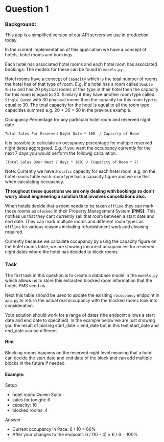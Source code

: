 # Question 1

### Background:

This app is a simplified version of our API servers we use in production today.

In the current implementation of this application we have a concept of hotels, hotel rooms and bookings.

Each hotel has associated hotel rooms and each hotel room has  associated bookings. The models for these can be
found in `models.py`.

Hotel rooms have a concept of `capacity` which is the total number of rooms the hotel has of that type of room. E.g. if a hotel has a room called `Double Suite` and has 20 physical rooms of this type in their hotel then the capacity for this room is equal to 20. Similary if they have another room type called `Single Queen` with 30 physical rooms then the capacity for this room type is equal to 30. The total capacity for the hotel is equal to all the room type capacities summed e.g. 20 + 30 = 50 in the previous example.

Occupancy Percentage for any particular hotel room and reserved night date 

    Total Sales For Reserved Night Date * 100  / Capacity of Room

It is possible to calculate an occupancy percentage for multiple reserved night dates aggregated. E.g. if you want the occupancy currently for the next 7 days you would perform the followig calculation:

    (Total Sales Over Next 7 days * 100) / (Capacity of Room * 7)


Note: Currently we have a `static` capacity for each hotel room. e.g. on the hotel rooms table each room type has a capacity figure and we use this when calculating occupancy.


**Throughout these questions we are only dealing with bookings so don't worry about engineering a solution that involves cancellations also.**


When hotels decide that a room needs to be taken `offline` they can mark these rooms as `blocked` in their Property Management System **(PMS)**. This notifies us that they cant currently sell that room
between a start date and end date. They can mark multiple rooms and different room types as `offline` for various reasons including
refurbishment work and cleaning required.

Currently because we calculate occupancy by  using the capacity figure on the hotel rooms table, we are showing incorrect occupancies for reserved night dates where
the hotel has decided to block rooms. 



### Task 

The first task in this question is to create a database model in the `models.py` which allows us to store this extracted blocked room information that the hotels PMS send us.

Next this table should be used to update the exisiting `/occupancy` endpoint in `app.py` to return the actual real occupancy with the blocked rooms took into consideration.

Your solution should work for a range of dates (the endpoint allows a start date and end date to specified). In the example below we are just showing you the result of picking start_date = end_date but in this test start_date and end_date can be different.


#### Hint

Blocking rooms happens on the reserved night level meaning that a hotel can decide the start date and end date of the block and can add multiple blocks in the future if needed.

#### Example:
Setup
- hotel room: Queen Suite
- sales for tonight: 6
- capacity: 10
- blocked rooms: 4

Answer
- Current occupancy in Pace: 6 / 10 = 60%
- After your changes to the endpoint: 6 / (10 - 4) = 6 / 6 = 100%





